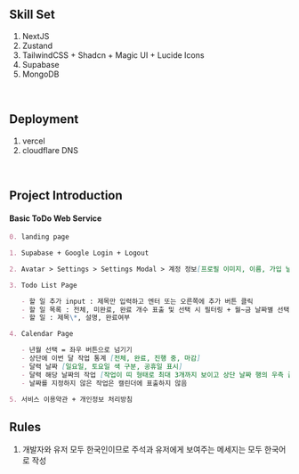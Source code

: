 ## Skill Set

1. NextJS
2. Zustand
3. TailwindCSS + Shadcn + Magic UI + Lucide Icons
4. Supabase
5. MongoDB

<br/>

## Deployment

1. vercel
2. cloudflare DNS

<br/>

## Project Introduction

#### Basic ToDo Web Service

```md
0. landing page

1. Supabase + Google Login + Logout

2. Avatar > Settings > Settings Modal > 계정 정보[프로필 이미지, 이름, 가입 날짜, 로그아웃, 계정 삭제], 결제 [준비중.. 사업자(결제에 필요) + 통신판매업(정기 구독의 경우 필요)]

3. Todo List Page

   - 할 일 추가 input : 제목만 입력하고 엔터 또는 오른쪽에 추가 버튼 클릭
   - 할 일 목록 : 전체, 미완료, 완료 개수 표출 및 선택 시 필터링 + 월~금 날짜별 선택 UI, 좌우로 넘겨서 지난 주, 다음 주도 볼 수 있음
   - 할 일 : 제목\*, 설명, 완료여부

4. Calendar Page

   - 년월 선택 = 좌우 버튼으로 넘기기
   - 상단에 이번 달 작업 통계 [전체, 완료, 진행 중, 마감]
   - 달력 날짜 [일요일, 토요일 색 구분, 공휴일 표시]
   - 달력 해당 날짜의 작업 [작업이 띠 형태로 최대 3개까지 보이고 상단 날짜 행의 우측 끝에 총 작업 개수 표시]
   - 날짜를 지정하지 않은 작업은 캘린더에 표출하지 않음

5. 서비스 이용약관 + 개인정보 처리방침
```

## Rules

1. 개발자와 유저 모두 한국인이므로 주석과 유저에게 보여주는 메세지는 모두 한국어로 작성
